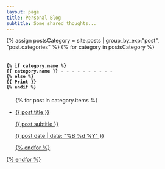 ```yaml
---
layout: page
title: Personal Blog
subtitle: Some shared thoughts...
---
```


<div>
{% assign postsCategory = site.posts | group_by_exp:"post", "post.categories"  %}
{% for category in postsCategory %}
<h4 class="post-teaser__month">
<code>
{% if category.name %} 
{{ category.name }} - - - - - - - - - - 
{% else %} 
{{ Print }} 
{% endif %}
</code>
</h4>
<ul class="blog-posts">
{% for post in category.items %}
<li class="blog-posts">
<a href="{{ post.url | prepend: site.baseurl }}">
<p class="blog-posts__title">{{ post.title }}</p>
<p class="blog-posts__subtitle">{{ post.subtitle }}</p>
<p class="blog-posts__date">{{ post.date | date: "%B %d %Y" }}</p
</a>
</li>
{% endfor %}
</ul>
{% endfor %}
</div>
